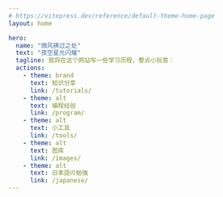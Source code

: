 ```yaml
---
# https://vitepress.dev/reference/default-theme-home-page
layout: home

hero:
  name: "微风拂过之处"
  text: "夜空星光闪耀"
  tagline: 我将在这个网站写一些学习历程，整点小玩意：
  actions:
    - theme: brand
      text: 知识分享
      link: /tutorials/
    - theme: alt
      text: 编程经验
      link: /program/
    - theme: alt
      text: 小工具
      link: /tools/
    - theme: alt
      text: 图库
      link: /images/
    - theme: alt
      text: 日本語の勉強
      link: /japanese/
---
```

